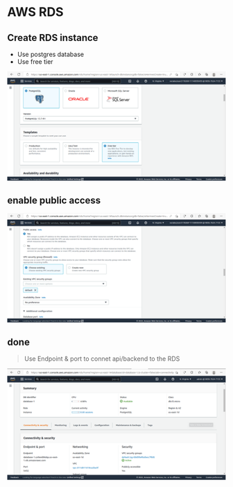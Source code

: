 # AWS RDS

## Create RDS instance

- Use postgres database
- Use free tier

![database instance](./screenshoots/rds/Screenshot_20221010_063425.png)

## enable public access

![enable public access](./screenshoots/rds/2.png)

## done

> Use Endpoint & port to connet api/backend to the RDS

![preview of s3](./screenshoots/rds/3.png)
